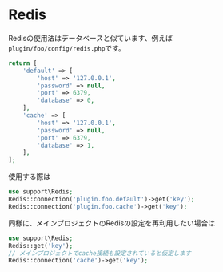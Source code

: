 # Redis
Redisの使用法はデータベースと似ています、例えば`plugin/foo/config/redis.php`です。
```php
return [
    'default' => [
        'host' => '127.0.0.1',
        'password' => null,
        'port' => 6379,
        'database' => 0,
    ],
    'cache' => [
        'host' => '127.0.0.1',
        'password' => null,
        'port' => 6379,
        'database' => 1,
    ],
];
```
使用する際は
```php
use support\Redis;
Redis::connection('plugin.foo.default')->get('key');
Redis::connection('plugin.foo.cache')->get('key');
```

同様に、メインプロジェクトのRedisの設定を再利用したい場合は
```php
use support\Redis;
Redis::get('key');
// メインプロジェクトでcache接続も設定されていると仮定します
Redis::connection('cache')->get('key');
```
